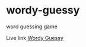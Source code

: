 # wordy-guessy
word guessing game


Live link [Wordy Guessy](https://tuglynn.github.io/wordy-guessy/index.html)